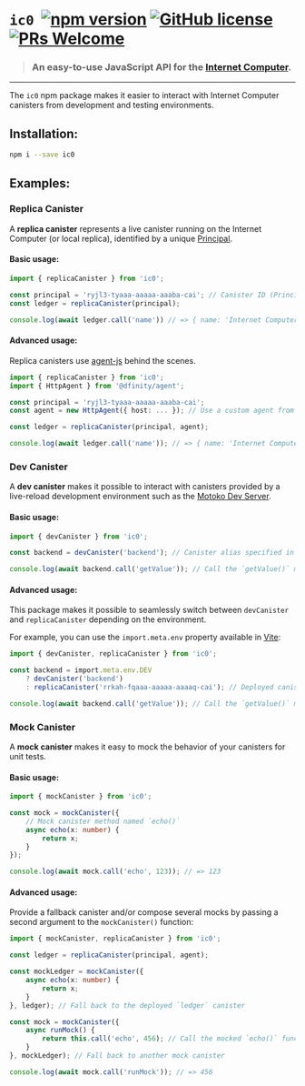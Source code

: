 
# `ic0` &nbsp;[![npm version](https://img.shields.io/npm/v/ic0.svg?logo=npm)](https://www.npmjs.com/package/ic0) [![GitHub license](https://img.shields.io/badge/license-Apache%202.0-blue.svg)](https://opensource.org/licenses/Apache-2.0) [![PRs Welcome](https://img.shields.io/badge/PRs-welcome-brightgreen.svg)](https://github.com/dfinity/ic0/issues)

> ### An easy-to-use JavaScript API for the [Internet Computer](https://internetcomputer.org/).

---

The `ic0` npm package makes it easier to interact with Internet Computer canisters
from development and testing environments. 

## Installation:

```sh
npm i --save ic0
```

## Examples:

### Replica Canister

A **replica canister** represents a live canister running on the Internet Computer (or local replica), identified by a unique
[Principal](https://medium.com/dfinity/internet-computer-basics-part-1-principals-and-identities-215e8f239da4). 

#### Basic usage:

```ts
import { replicaCanister } from 'ic0';

const principal = 'ryjl3-tyaaa-aaaaa-aaaba-cai'; // Canister ID (Principal)
const ledger = replicaCanister(principal);

console.log(await ledger.call('name')) // => { name: 'Internet Computer' }
```

#### Advanced usage:

Replica canisters use [agent-js](https://github.com/dfinity/agent-js) behind the scenes. 

```ts
import { replicaCanister } from 'ic0';
import { HttpAgent } from '@dfinity/agent';

const principal = 'ryjl3-tyaaa-aaaaa-aaaba-cai';
const agent = new HttpAgent({ host: ... }); // Use a custom agent from `agent-js`

const ledger = replicaCanister(principal, agent);

console.log(await ledger.call('name')); // => { name: 'Internet Computer' }
```

### Dev Canister

A **dev canister** makes it possible to interact with canisters provided by a live-reload development environment
such as the [Motoko Dev Server](https://github.com/dfinity/motoko-dev-server).

#### Basic usage:

```ts
import { devCanister } from 'ic0';

const backend = devCanister('backend'); // Canister alias specified in your `dfx.json` file

console.log(await backend.call('getValue')); // Call the `getValue()` method on your `backend` canister
```

#### Advanced usage:

This package makes it possible to seamlessly switch between `devCanister` and `replicaCanister` depending on the environment.

For example, you can use the `import.meta.env` property available in [Vite](https://vitejs.dev/):

```ts
import { devCanister, replicaCanister } from 'ic0';

const backend = import.meta.env.DEV
    ? devCanister('backend')
    : replicaCanister('rrkah-fqaaa-aaaaa-aaaaq-cai'); // Deployed canister Principal

console.log(await backend.call('getValue')); // Call the `getValue()` method on the deployed canister when in production
```

### Mock Canister

A **mock canister** makes it easy to mock the behavior of your canisters for unit tests. 

#### Basic usage:

```ts
import { mockCanister } from 'ic0';

const mock = mockCanister({
    // Mock canister method named `echo()`
    async echo(x: number) {
        return x;
    }
});

console.log(await mock.call('echo', 123)); // => 123
```

#### Advanced usage:

Provide a fallback canister and/or compose several mocks by passing a second argument to the `mockCanister()` function:

```ts
import { mockCanister, replicaCanister } from 'ic0';

const ledger = replicaCanister(principal, agent);

const mockLedger = mockCanister({
    async echo(x: number) {
        return x;
    }
}, ledger); // Fall back to the deployed `ledger` canister

const mock = mockCanister({
    async runMock() {
        return this.call('echo', 456); // Call the mocked `echo()` function
    }
}, mockLedger); // Fall back to another mock canister

console.log(await mock.call('runMock')); // => 456
```
